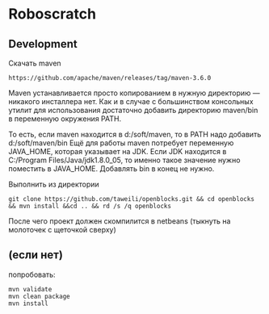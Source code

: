 Roboscratch
======

Development
------
Cкачать maven 

	https://github.com/apache/maven/releases/tag/maven-3.6.0

Maven устанавливается просто копированием в нужную директорию — никакого инсталлера нет.
Как и в случае с большинством консольных утилит для использования достаточно добавить директорию maven/bin в переменную окружения PATH.

То есть, если maven находится в d:/soft/maven, то в PATH надо добавить d:/soft/maven/bin
Ещё для работы maven потребует переменную JAVA_HOME, которая указывает на JDK. Если JDK находится в C:/Program Files/Java/jdk1.8.0_05, то именно такое значение нужно поместить в JAVA_HOME. Добавлять bin в конец не нужно.

Выполнить из директории

	git clone https://github.com/taweili/openblocks.git && cd openblocks && mvn install &&cd .. && rd /s /q openblocks

После чего проект должен скомпилится в netbeans (тыкнуть на молоточек с щеточкой сверху)

(если нет)
----------
попробовать:
	
	mvn validate
	mvn clean package
	mvn install 
